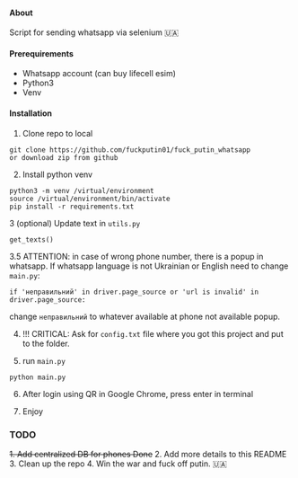 #### About
Script for sending whatsapp via selenium 🇺🇦

#### Prerequirements
- Whatsapp account (can buy lifecell esim)
- Python3
- Venv

#### Installation
1. Clone repo to local
```
git clone https://github.com/fuckputin01/fuck_putin_whatsapp
or download zip from github
```

2. Install python venv
```
python3 -m venv /virtual/environment
source /virtual/environment/bin/activate
pip install -r requirements.txt
```

3  (optional) Update text in `utils.py`
```
get_texts()
```

3.5 ATTENTION: in case of wrong phone number, there is a popup in whatsapp.
If whatsapp language is not Ukrainian or English need to change `main.py`:
```
if 'неправильний' in driver.page_source or 'url is invalid' in driver.page_source:
```
change `неправильний` to whatever available at phone not available popup.

4. !!! CRITICAL:
Ask for `config.txt` file where you got this project and put to the folder.

5. run `main.py`
```
python main.py
```

6. After login using QR in Google Chrome, press enter in terminal

7. Enjoy

### TODO
~~1. Add centralized DB for phones Done~~
2. Add more details to this README
3. Clean up the repo
4. Win the war and fuck off putin. 🇺🇦
